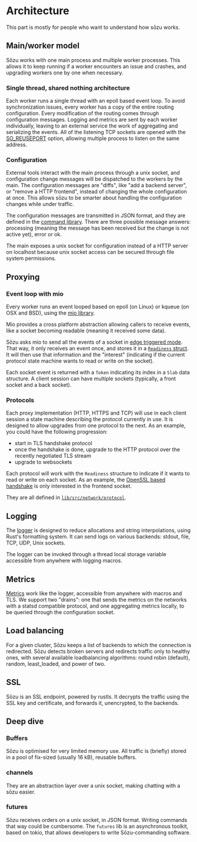 # Architecture

This part is mostly for people who want to understand how sōzu works.

## Main/worker model

Sōzu works with one main process and multiple worker processes. This allows it to keep running if a worker encounters an issue and crashes, and upgrading workers one by one when necessary.

### Single thread, shared nothing architecture

Each worker runs a single thread with an epoll based event loop. To avoid synchronization issues, every worker has a copy of the entire routing configuration. Every modification of the routing comes through configuration messages. Logging and metrics are sent by each worker individually, leaving to an external service the work of aggregating and serializing the events.
All of the listening TCP sockets are opened with the [SO_REUSEPORT](https://lwn.net/Articles/542629/) option, allowing multiple process to listen on the same address.

### Configuration

External tools interact with the main process through a unix socket, and configuration change messages will be dispatched to the workers by the main.
The configuration messages are "diffs", like "add a backend server", or "remove a HTTP frontend", instead of changing the whole configuration at once. This allows sōzu to be smarter about handling the configuration changes while under traffic.

The configuration messages are transmitted in JSON format, and they are defined in the [command library](https://github.com/sozu-proxy/sozu/tree/main/command). There are three possible message answers: processing (meaning the message has been received but the change is not active yet), error or ok.

The main exposes a unix socket for configuration instead of a HTTP server on localhost because unix socket access can be secured through file system permissions.

## Proxying

### Event loop with mio

Every worker runs an event looped based on epoll (on Linux) or kqueue (on OSX and BSD), using the [mio library](https://github.com/tokio-rs/mio).

Mio provides a cross platform abstraction allowing callers to receive events, like a socket becoming readable (meaning it received some data).

Sōzu asks mio to send all the events of a socket in [edge triggered mode](http://man7.org/linux/man-pages/man7/epoll.7.html).
That way, it only receives an event once, and stores it in a
[`Readiness` struct](https://github.com/sozu-proxy/sozu/blob/01a78be7d95ac295d30b342d3ec0be403c98e776/lib/src/lib.rs#L527).
It will then use that information and the "interest" (indicating if the current protocol state machine wants to read or write on the socket).

Each socket event is returned with a `Token` indicating its index in a `Slab` data structure. A client session can have multiple sockets (typically, a front socket and a back socket).

### Protocols

Each proxy implementation (HTTP, HTTPS and TCP) will use in each client session a state machine describing the protocol currently in use. It is designed to allow upgrades from one protocol to the next. As an example, you could have the following progression:

- start in TLS handshake protocol
- once the handshake is done, upgrade to the HTTP protocol over the recently negotiated TLS stream
- upgrade to websockets

Each protocol will work with the `Readiness` structure to indicate if it wants to read or write on each socket. As an example, the [OpenSSL based handshake](https://github.com/sozu-proxy/sozu/blob/3111e2db420d2773b1f0404d6556f40b2f2ea85b/lib/src/network/protocol/openssl.rs) is only interested in the frontend socket.

They are all defined in [`lib/src/network/protocol`](https://github.com/sozu-proxy/sozu/tree/3111e2db420d2773b1f0404d6556f40b2f2ea85b/lib/src/network/protocol).

## Logging

The [logger](https://github.com/sozu-proxy/sozu/blob/3111e2db420d2773b1f0404d6556f40b2f2ea85b/lib/src/logging.rs) is designed to reduce allocations and string interpolations, using Rust's formatting system. It can send logs on various backends: stdout, file, TCP, UDP, Unix sockets.

The logger can be invoked through a thread local storage variable accessible from anywhere with logging macros.

## Metrics

[Metrics](https://github.com/sozu-proxy/sozu/tree/3111e2db420d2773b1f0404d6556f40b2f2ea85b/lib/src/network/metrics) work like the logger, accessible from anywhere with macros and TLS. We support two "drains": one that sends the metrics on the networks with a statsd compatible protocol, and one aggregating metrics locally, to be queried through the configuration socket.

## Load balancing

For a given cluster, Sōzu keeps a list of backends to which the connection is redirected.
Sōzu detects broken servers and redirects traffic only to healthy ones, with several available loadbalancing algorithms:
round robin (default), random, least_loaded, and power of two.

## SSL

Sōzu is an SSL endpoint, powered by rustls.
It decrypts the traffic using the SSL key and certificate, and forwards it, unencrypted, to the backends.

## Deep dive

### Buffers

Sōzu is optimised for very limited memory use.
All traffic is (briefly) stored in a pool of fix-sized (usually 16 kB), reusable buffers.

### channels

They are an abstraction layer over a unix socket, making chatting with a sōzu easier.

### futures

Sōzu receives orders on a unix socket, in JSON format.
Writing commands that way could be cumbersome.
The `futures` lib is an asynchronous toolkit, based on tokio, that allows developers to write Sōzu-commanding software.
